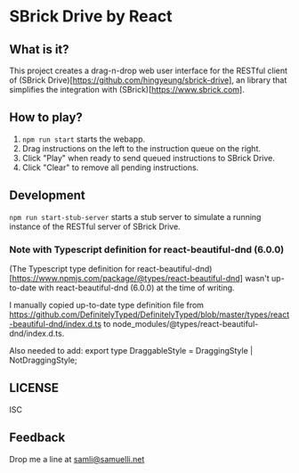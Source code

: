 # SBrick Drive by React

## What is it?
This project creates a drag-n-drop web user interface for the RESTful client of (SBrick Drive)[https://github.com/hingyeung/sbrick-drive], an library that simplifies the integration with (SBrick)[https://www.sbrick.com].

## How to play?
1. `npm run start` starts the webapp.
2. Drag instructions on the left to the instruction queue on the right.
3. Click "Play" when ready to send queued instructions to SBrick Drive.
4. Click "Clear" to remove all pending instructions.

## Development
`npm run start-stub-server` starts a stub server to simulate a running instance of the RESTful server of SBrick Drive.

### Note with Typescript definition for react-beautiful-dnd (6.0.0)
(The Typescript type definition for react-beautiful-dnd)[https://www.npmjs.com/package/@types/react-beautiful-dnd] wasn't up-to-date with react-beautiful-dnd (6.0.0) at the time of writing.

I manually copied up-to-date type definition file from https://github.com/DefinitelyTyped/DefinitelyTyped/blob/master/types/react-beautiful-dnd/index.d.ts to node_modules/@types/react-beautiful-dnd/index.d.ts.

Also needed to add:
export type DraggableStyle = DraggingStyle | NotDraggingStyle;

## LICENSE
ISC

## Feedback
Drop me a line at samli@samuelli.net
